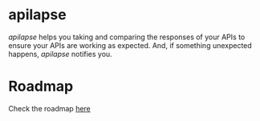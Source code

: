 # apilapse

*apilapse* helps you taking and comparing the responses of your APIs to ensure your APIs are working as expected. And, if something unexpected happens, *apilapse* notifies you.

# Roadmap

Check the roadmap [here](docs/roadmap.md)
